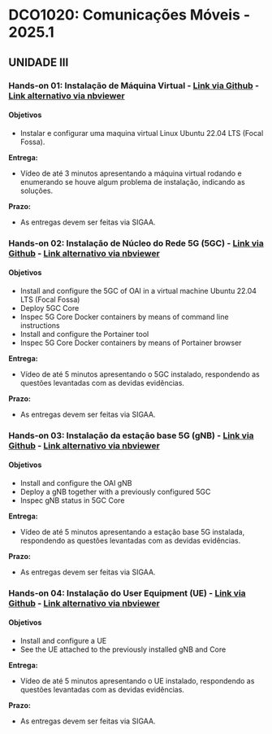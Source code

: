 # DCO1020: Comunicações Móveis - 2025.1

<!--
## UNIDADE I

### Hands-on 01: Uso de modelos de propagação para análises sistêmicas

#### Avaliação de cobertura celular [Link via Github](https://github.com/vicentesousa/DCO1020/blob/main/hands_ons/h01_2025.ipynb) - [Link alternativo via nbviewer](http://nbviewer.jupyter.org/github/vicentesousa/DCO1020/blob/main/hands_ons/h01_2025.ipynb)

**Objetivos:**
- Criação de Grid Hexagonal para modelar cobertura de Estações Rádio Base
- Análise visual de potência recebida 
- Análise de Outage de potência

### Hands-on 02: Caracterização de canal banda estreita (modelagem e caracterização do desvanecimento de pequena escala) - [Link via Github](https://github.com/vicentesousa/DCO1020/blob/main/hands_ons/h01_parte_03_2025.ipynb)  - [Link alternativo via nbviewer](https://nbviewer.jupyter.org/github/vicentesousa/DCO1020/blob/main/hands_ons/h01_parte_03_2025.ipynb)

**Objetivos:**
- Gerar uma série temporal sintética com Perda de Percurso, Sombreamento e Desvanecimento m-Nakagami;
- Estimar cada desvanecimento por meio de regressão linear, filtragem e tratamento estatístico;
- Fazer gráficos e comparar as partes geradas sinteticamente e as partes estimadas.

**Entregas:**
- As entregas estão especificadas ao longo do Hands-on;
- As entregas devem compor um único arquivo **zip** com os códigos separados nas seguintes pastas: Entrega_01. 
- A pasta deve conter um arquivo chamado README.txt, indicando como rodar o código produzido por você (produza um código autocontido, no qual o usuário deva rodar um único script para chegar nos resultados desejados). 
- Não será necessário produzir um relatório. Contudo, é parte importante da entrega a produção de vídeos (compartilhados no google drive ou youtube), contendo a descrição do código implementado (explicar brevemente o que foi feito, mostrar as formulações em slides se necessário, mostrar como rodar o código e os gráficos gerados). O link do vídeo deve ser informado no arquivo README.txt (caso necessite, compartilhe o vídeo com **vicente.sousa@ufrn.br**);
- Um vídeo de até 5 minutos deve conter o conteúdo da Entrega_01.

**Prazo:**
- As entregas do Hands-on 1 devem ser feitas via SIGAA;



## UNIDADE I

### Hands-on 01: Uso de modelos de propagação para análises sistêmicas

#### Parte 01: Avaliação de cobertura celular [Link via Github](https://github.com/vicentesousa/DCO1020/blob/main/h01_parte01.ipynb) - [Link alternativo via nbviewer](http://nbviewer.jupyter.org/github/vicentesousa/DCO1020/blob/main/h01_parte01.ipynb)

**Objetivos:**
- Criação de Grid Hexagonal para modelar cobertura de Estações Rádio Base
- Análise visual de potência recebida 
- Análise de Outage de potência

####  Parte 02: Modelagem da cobertura celula com sombreamento - [Link via Github](https://github.com/vicentesousa/DCO1020/blob/main/h01_parte02.ipynb) - [Link alternativo via nbviewer](https://nbviewer.jupyter.org/github/vicentesousa/DCO1020/blob/main/h01_parte02.ipynb)

**Objetivos:**
- Análise visual de potência recebida com sobreamento
- Implementação do sombreamento correlacionado 

**Entregas:**
- As entregas estão especificadas ao longo dos Hands-ons;
- As entregas devem compor um único arquivo **zip** com os códigos separados nas seguintes pastas: Entrega_01, Entrega_02, Entrega_03 e Entrega_04, respectivamente para cada entrega. 
- Cada pasta deve conter um arquivo chamado README.txt, indicando como rodar o código produzido por você (produza um código autocontido, no qual o usuário deva rodar um único script para chegar nos resultados desejados). 
- Não será necessário produzir um relatório. Contudo, é parte importante da entrega a produção de vídeos (compartilhados no google drive ou youtube), contendo a descrição do código implementado (explicar brevemente o que foi feito, mostrar as formulações em slides se necessário, mostrar como rodar o código e os gráficos gerados). O link do vídeo deve ser informado no arquivo README.txt (caso necessite, compartilhe o vídeo com **vicente.sousa@ufrn.br**);
- Um vídeo de até 5 minutos deve conter o conteúdo das Entrega_01 e Entrega_02;
- Um vídeo de até 5 minutos deve conter o conteúdo das Entrega_03 e Entrega_04.

**Prazo:**
- As entregas do Hands-on 1 - Parte 01 e do Hands-on 1 - Parte 02 devem ser feitas via SIGAA;

### Hands-on 02: Caracterização de canal banda estreita (modelagem e caracterização do desvanecimento de pequena escala) - [Link via Github](https://github.com/vicentesousa/DCO1020/blob/main/h01_parte_03.ipynb)  - [Link alternativo via nbviewer](https://nbviewer.jupyter.org/github/vicentesousa/DCO1020/blob/main/h01_parte_03.ipynb)

**Objetivos:**
- Gerar uma série temporal sintética com Perda de Percurso, Sombreamento e Desvanecimento m-Nakagami;
- Estimar cada desvanecimento por meio de regressão linear, filtragem e tratamento estatístico;
- Fazer gráficos e comparar as partes geradas sinteticamente e as partes estimadas.

**Entregas:**
- As entregas estão especificadas ao longo do Hands-on;
- As entregas devem compor um único arquivo **zip** com os códigos separados nas seguintes pastas: Entrega_01. 
- A pasta deve conter um arquivo chamado README.txt, indicando como rodar o código produzido por você (produza um código autocontido, no qual o usuário deva rodar um único script para chegar nos resultados desejados). 
- Não será necessário produzir um relatório. Contudo, é parte importante da entrega a produção de vídeos (compartilhados no google drive ou youtube), contendo a descrição do código implementado (explicar brevemente o que foi feito, mostrar as formulações em slides se necessário, mostrar como rodar o código e os gráficos gerados). O link do vídeo deve ser informado no arquivo README.txt (caso necessite, compartilhe o vídeo com **vicente.sousa@ufrn.br**);
- Um vídeo de até 5 minutos deve conter o conteúdo da Entrega_01.

**Prazo:**
- As entregas do Hands-on 1 devem ser feitas via SIGAA;

## UNIDADE II

### Hands-on 1: OFDM Basics (ortogonalidade, transmissão e recepção, desempenho em canal sem fio) - [Link via Github](https://github.com/vicentesousa/DCO1020_2021_2/blob/main/h02.ipynb) - [Link alternativo via nbviewer](https://nbviewer.jupyter.org/github/vicentesousa/DCO1020/blob/main/h02.ipynb)
#### Objetivos
- Entender a modelagem da multiplexação OFDM;
- Entender o processo de ortogalização entre subportadoras OFDM;
- Entender a modelagem da demultiplexação OFDM;
- Demonstrar o processo de demultiplexação OFDM em canais AWGN.

**A entrega devem compor um único arquivo zip com os códigos e um arquivo chamado README.txt, indicando como rodar o código produzido por você (produza um código autocontido, no qual o usuário deva rodar um único script para chegar nos resultados desejados).** 

**Faz parte da entrega a produção de um vídeo no youtube, de no máximo 5 minutos, contendo uma descrição do relatório e do código implementado (explicar brevemente o que foi feito, mostrar as formulações, mostrar como rodar o código e os gráficos gerados). O link do vídeo deve ser informado no arquivo README.txt. O vídeo é parte bem importante da avaliação.**

**Prazo:**
- As entregas do Hands-on 1 devem ser feitas via SIGAA;

### Hands-on 2: calculadora de taxa de transmissão máxima de sistemas 4G e 5G - [Link via Github](https://github.com/vicentesousa/DCO1020_2021_2/blob/main/h03.ipynb) - [Link alternativo via nbviewer](https://nbviewer.jupyter.org/github/vicentesousa/DCO1020/blob/main/h03.ipynb)

#### Objetivos
- Entender o cálculo de taxa máxima de sistemas 3GPP-LTE (Release 10);
- Modelar o cálculo de taxa máxima de sistemas de comunicação;
- Implementar o cálculo de taxa máxima de sistemas LTE-advanced (Release 10) e 3GPP-NR (Release 15).

**A entrega devem compor um único arquivo zip com os códigos e um arquivo chamado README.txt, indicando como rodar o código produzido por você (produza um código autocontido, no qual o usuário deva rodar um único script para chegar nos resultados desejados).**

**Faz parte da entrega a produção de um vídeo no youtube, de no máximo 5 minutos, contendo uma descrição técnica do cálculo da taxa e do código implementado (explicar brevemente o que foi feito, mostrar as formulações, mostrar como rodar o código e os gráficos gerados). O link do vídeo deve ser informado no arquivo README.txt. O vídeo é parte crucial da avaliação.**

**Importante: O vídeo no youtube deve explicar o funcionamento da interface gráfica e mostrar calculadora funcionando com a taxa mínima e a taxa máxima do sistema.**

**Prazo:**
- As entregas do Hands-on 1 devem ser feitas via SIGAA;

-->

## UNIDADE III

### Hands-on 01: Instalação de Máquina Virtual - [Link via Github](https://github.com/vicentesousa/DCO1020/blob/main/H00_VM_VBox.ipynb) - [Link alternativo via nbviewer](https://nbviewer.jupyter.org/github/vicentesousa/DCO1020/blob/main/H00_VM_VBox.ipynb)

#### Objetivos
- Instalar e configurar uma maquina virtual Linux Ubuntu 22.04 LTS (Focal Fossa).

**Entrega:**
- Vídeo de até 3 minutos apresentando a máquina virtual rodando e enumerando se houve algum problema de instalação, indicando as soluções.

**Prazo:**
- As entregas devem ser feitas via SIGAA.


### Hands-on 02: Instalação de Núcleo do Rede 5G (5GC) - [Link via Github](https://github.com/vicentesousa/DCO1020/blob/main/H01_5GCore_UNI_III.ipynb) - [Link alternativo via nbviewer](https://nbviewer.jupyter.org/github/vicentesousa/DCO1020/blob/main/H01_5GCore_UNI_III.ipynb)

#### Objetivos
- Install and configure the 5GC of OAI in a virtual machine Ubuntu 22.04 LTS (Focal Fossa)
- Deploy 5GC Core
- Inspec 5G Core Docker containers by means of command line instructions
- Install and configure the Portainer tool
- Inspec 5G Core Docker containers by means of Portainer browser

**Entrega:**
- Vídeo de até 5 minutos apresentando o 5GC instalado, respondendo as questões levantadas com as devidas evidências.

**Prazo:**
- As entregas devem ser feitas via SIGAA.

### Hands-on 03: Instalação da estação base 5G (gNB) - [Link via Github](https://github.com/vicentesousa/DCO1020/blob/main/H02_5G_gNB_UNI_III.ipynb) - [Link alternativo via nbviewer](https://nbviewer.jupyter.org/github/vicentesousa/DCO1020/blob/main/H02_5G_gNB_UNI_III.ipynb)

#### Objetivos
- Install and configure the OAI gNB
- Deploy a gNB together with a previously configured 5GC
- Inspec gNB status in 5GC Core

**Entrega:**
- Vídeo de até 5 minutos apresentando a estação base 5G instalada, respondendo as questões levantadas com as devidas evidências.

**Prazo:**
- As entregas devem ser feitas via SIGAA.

### Hands-on 04: Instalação do User Equipment (UE) - [Link via Github](https://github.com/vicentesousa/DCO1020/blob/main/H03_5G_UE_UNI_III.ipynb) - [Link alternativo via nbviewer](https://nbviewer.jupyter.org/github/vicentesousa/DCO1020/blob/main/H03_5G_UE_UNI_III.ipynb)

#### Objetivos
- Install and configure a UE
- See the UE attached to the previously installed gNB and Core

**Entrega:**
- Vídeo de até 5 minutos apresentando o UE instalado, respondendo as questões levantadas com as devidas evidências.

**Prazo:**
- As entregas devem ser feitas via SIGAA.

<!--
### Hands-on 05: Alternative installation of the whole 5G system - [Link via Github](https://github.com/vicentesousa/DCO1020/blob/main/H01_5GFast_Deployment_UNI_III.ipynb) - [Link alternativo via nbviewer](https://nbviewer.jupyter.org/github/vicentesousa/DCO1020/blob/main/H01_5GFast_Deployment_UNI_III.ipynb)

#### Objetivos
- Install and configure the whole 5G System with docker-compose

**Entrega:**
- Defined in the previous hands-on.




## UNIDADE III

### Protótipo em software para modelagem da SINR e controle de potência do enlace reverso com uma camada de interferência co-canal e reuso 1 - [Link via Github](https://github.com/vicentesousa/DCO1020/blob/main/h05.ipynb) - [Link alternativo via nbviewer](https://nbviewer.jupyter.org/github/vicentesousa/DCO1020/blob/main/h05.ipynb)

#### Objetivos
- Entender o cálculo da SINR em sistemas com reúso 1;
- Modelar o controle de potência em sistemas de comunicações móveis;
- Entender código existente e implementar novas funcionalidades.

**Código Básico:**
- O código base está em https://github.com/vicentesousa/DCO1020/tree/main/CODES/HD_05/SKELETON_UPLINK_parte_01_students
- A primeira tarefa, além de entender o projeto, é entender o que já tem implementado no código e indentificar o que precisa ser implementado.

**Prazo:**
- As entregas devem ser feitas via SIGAA.

## UNIDADE III

### Projeto da UNIDADE III - [Link via Github](https://github.com/vicentesousa/DCO1020_2021_2/blob/main/h04.ipynb) - [Link alternativo via nbviewer](https://nbviewer.jupyter.org/github/vicentesousa/DCO1020_2021_2/blob/main/h04.ipynb)
#### Objetivos
- Colocar o aluno em contato com material técnico sobre Sistemas Modernos de Comunicação; 
- Incentivar a preparação de material técnico pelo aluno;
- Avaliar as habilidades de entendimento de leitura técnica, objetividade na apresentação de assuntos técnicos.


**Prazo: 10/02/2022**

## UNIDADE III

## Parte 2

### Hands-on 1: OFDM Basics (ortogonalidade, transmissão e recepção, desempenho em canal sem fio) - [Link via Github](https://github.com/vicentesousa/DCO1020/blob/main/h02.ipynb) - [Link alternativo via nbviewer](https://nbviewer.jupyter.org/github/vicentesousa/DCO1020/blob/main/h02.ipynb)
#### Objetivos
- Entender a modelagem da multiplexação OFDM;
- Entender o processo de ortogalização entre subportadoras OFDM;
- Entender a modelagem da demultiplexação OFDM;
- Demonstrar o processo de demultiplexação OFDM em canais AWGN.

**A entrega devem compor um único arquivo zip com os códigos, o mini-relatório e um arquivo chamado README.txt, indicando como rodar o código produzido por você (produza um código autocontido, no qual o usuário deva rodar um único script para chegar nos resultados desejados). O mini-relatório deve ser técnico (análise dos resultados), mas pode ser administrativo (voltado a comentários sobre a execução do projeto). O arquivo zip deve ser entregue via SIGAA.**

**Faz parte da entrega a produção de um vídeo no youtube, de no máximo 5 minutos, contendo uma descrição do relatório e do código implementado (explicar brevemente o que foi feito, mostrar as formulações, mostrar como rodar o código e os gráficos gerados). O link do vídeo deve ser informado no mini-relatório. O vídeo é parte bem importante da avaliação.**


## Parte 3



# UNIDADE II

**As entregas devem compor um único arquivo zip com os códigos separados nas seguintes pastas: Entrega_01, Entrega_02, Entrega_03, respectivamente para cada entrega. Cada pasta deve conter um arquivo chamado README.txt, indicando como rodar o código produzido por você (produza um código autocontido, no qual o usuário deva rodar um único script para chegar nos resultados desejados). Finalmente, em cada pasta deve conter um documento, de no máximo 2 páginas, relatando algum aspecto que você ache importante destacar sobre cada experimento. O relato pode deve ser técnico (análise de algum resultado) e administrativo (voltado a comentários sobre a execução do projeto). O arquivo zip deve ser entregue via SIGAA.**

**Faz parte da entrega a produção de um vídeo no youtube, de no máximo 5 minutos, contendo uma descrição do código implementado (explicar brevemente o que foi feito, mostrar as formulações, mostrar como rodar o código e os gráficos gerados). O link do vídeo deve ser informado no mini-relatório. O vídeo é parte bem importante da avaliação.**

-->
